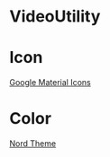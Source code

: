 # VideoUtility
 
 # Icon
 [Google Material Icons](https://fonts.google.com/icons?selected=Material+Icons)  

# Color
[Nord Theme](https://www.nordtheme.com)

